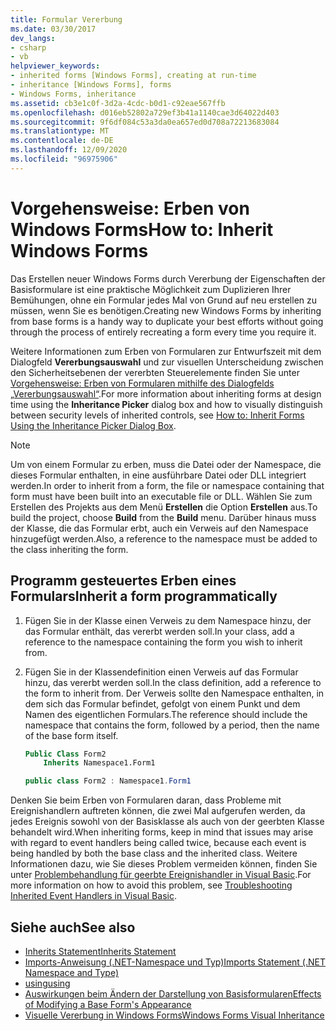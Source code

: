 ```yaml
---
title: Formular Vererbung
ms.date: 03/30/2017
dev_langs:
- csharp
- vb
helpviewer_keywords:
- inherited forms [Windows Forms], creating at run-time
- inheritance [Windows Forms], forms
- Windows Forms, inheritance
ms.assetid: cb3e1c0f-3d2a-4cdc-b0d1-c92eae567ffb
ms.openlocfilehash: d016eb52802a729ef3b41a1140cae3d64022d403
ms.sourcegitcommit: 9f6df084c53a3da0ea657ed0d708a72213683084
ms.translationtype: MT
ms.contentlocale: de-DE
ms.lasthandoff: 12/09/2020
ms.locfileid: "96975906"
---
```

# <a name="how-to-inherit-windows-forms"></a><span data-ttu-id="9260b-102">Vorgehensweise: Erben von Windows Forms</span><span class="sxs-lookup"><span data-stu-id="9260b-102">How to: Inherit Windows Forms</span></span>

<span data-ttu-id="9260b-103">Das Erstellen neuer Windows Forms durch Vererbung der Eigenschaften der Basisformulare ist eine praktische Möglichkeit zum Duplizieren Ihrer Bemühungen, ohne ein Formular jedes Mal von Grund auf neu erstellen zu müssen, wenn Sie es benötigen.</span><span class="sxs-lookup"><span data-stu-id="9260b-103">Creating new Windows Forms by inheriting from base forms is a handy way to duplicate your best efforts without going through the process of entirely recreating a form every time you require it.</span></span>

<span data-ttu-id="9260b-104">Weitere Informationen zum Erben von Formularen zur Entwurfszeit mit dem Dialogfeld **Vererbungsauswahl** und zur visuellen Unterscheidung zwischen den Sicherheitsebenen der vererbten Steuerelemente finden Sie unter [Vorgehensweise: Erben von Formularen mithilfe des Dialogfelds „Vererbungsauswahl“](how-to-inherit-forms-using-the-inheritance-picker-dialog-box.md).</span><span class="sxs-lookup"><span data-stu-id="9260b-104">For more information about inheriting forms at design time using the **Inheritance Picker** dialog box and how to visually distinguish between security levels of inherited controls, see [How to: Inherit Forms Using the Inheritance Picker Dialog Box](how-to-inherit-forms-using-the-inheritance-picker-dialog-box.md).</span></span>

> [!NOTE]
> <span data-ttu-id="9260b-105">Um von einem Formular zu erben, muss die Datei oder der Namespace, die dieses Formular enthalten, in eine ausführbare Datei oder DLL integriert werden.</span><span class="sxs-lookup"><span data-stu-id="9260b-105">In order to inherit from a form, the file or namespace containing that form must have been built into an executable file or DLL.</span></span> <span data-ttu-id="9260b-106">Wählen Sie zum Erstellen des Projekts aus dem Menü **Erstellen** die Option **Erstellen** aus.</span><span class="sxs-lookup"><span data-stu-id="9260b-106">To build the project, choose **Build** from the **Build** menu.</span></span> <span data-ttu-id="9260b-107">Darüber hinaus muss der Klasse, die das Formular erbt, auch ein Verweis auf den Namespace hinzugefügt werden.</span><span class="sxs-lookup"><span data-stu-id="9260b-107">Also, a reference to the namespace must be added to the class inheriting the form.</span></span>

## <a name="inherit-a-form-programmatically"></a><span data-ttu-id="9260b-108">Programm gesteuertes Erben eines Formulars</span><span class="sxs-lookup"><span data-stu-id="9260b-108">Inherit a form programmatically</span></span>

1. <span data-ttu-id="9260b-109">Fügen Sie in der Klasse einen Verweis zu dem Namespace hinzu, der das Formular enthält, das vererbt werden soll.</span><span class="sxs-lookup"><span data-stu-id="9260b-109">In your class, add a reference to the namespace containing the form you wish to inherit from.</span></span>

2. <span data-ttu-id="9260b-110">Fügen Sie in der Klassendefinition einen Verweis auf das Formular hinzu, das vererbt werden soll.</span><span class="sxs-lookup"><span data-stu-id="9260b-110">In the class definition, add a reference to the form to inherit from.</span></span> <span data-ttu-id="9260b-111">Der Verweis sollte den Namespace enthalten, in dem sich das Formular befindet, gefolgt von einem Punkt und dem Namen des eigentlichen Formulars.</span><span class="sxs-lookup"><span data-stu-id="9260b-111">The reference should include the namespace that contains the form, followed by a period, then the name of the base form itself.</span></span>

    ```vb
    Public Class Form2
        Inherits Namespace1.Form1
    ```

    ```csharp
    public class Form2 : Namespace1.Form1
    ```

 <span data-ttu-id="9260b-112">Denken Sie beim Erben von Formularen daran, dass Probleme mit Ereignishandlern auftreten können, die zwei Mal aufgerufen werden, da jedes Ereignis sowohl von der Basisklasse als auch von der geerbten Klasse behandelt wird.</span><span class="sxs-lookup"><span data-stu-id="9260b-112">When inheriting forms, keep in mind that issues may arise with regard to event handlers being called twice, because each event is being handled by both the base class and the inherited class.</span></span> <span data-ttu-id="9260b-113">Weitere Informationen dazu, wie Sie dieses Problem vermeiden können, finden Sie unter [Problembehandlung für geerbte Ereignishandler in Visual Basic](/dotnet/visual-basic/programming-guide/language-features/events/troubleshooting-inherited-event-handlers).</span><span class="sxs-lookup"><span data-stu-id="9260b-113">For more information on how to avoid this problem, see [Troubleshooting Inherited Event Handlers in Visual Basic](/dotnet/visual-basic/programming-guide/language-features/events/troubleshooting-inherited-event-handlers).</span></span>

## <a name="see-also"></a><span data-ttu-id="9260b-114">Siehe auch</span><span class="sxs-lookup"><span data-stu-id="9260b-114">See also</span></span>

- [<span data-ttu-id="9260b-115">Inherits Statement</span><span class="sxs-lookup"><span data-stu-id="9260b-115">Inherits Statement</span></span>](/dotnet/visual-basic/language-reference/statements/inherits-statement)
- [<span data-ttu-id="9260b-116">Imports-Anweisung (.NET-Namespace und Typ)</span><span class="sxs-lookup"><span data-stu-id="9260b-116">Imports Statement (.NET Namespace and Type)</span></span>](/dotnet/visual-basic/language-reference/statements/imports-statement-net-namespace-and-type)
- [<span data-ttu-id="9260b-117">using</span><span class="sxs-lookup"><span data-stu-id="9260b-117">using</span></span>](/dotnet/csharp/language-reference/keywords/using)
- [<span data-ttu-id="9260b-118">Auswirkungen beim Ändern der Darstellung von Basisformularen</span><span class="sxs-lookup"><span data-stu-id="9260b-118">Effects of Modifying a Base Form's Appearance</span></span>](effects-of-modifying-base-form-appearance.md)
- [<span data-ttu-id="9260b-119">Visuelle Vererbung in Windows Forms</span><span class="sxs-lookup"><span data-stu-id="9260b-119">Windows Forms Visual Inheritance</span></span>](windows-forms-visual-inheritance.md)
